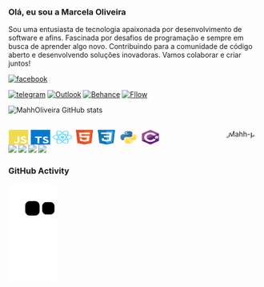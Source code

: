 ### Olá, eu sou a Marcela Oliveira 

Sou uma entusiasta de tecnologia apaixonada por desenvolvimento de software e afins. 
Fascinada por desafios de programação e sempre em busca de aprender algo novo. Contribuindo para a comunidade de código aberto e desenvolvendo soluções inovadoras. 
Vamos colaborar e criar juntos!

  [![facebook](https://img.shields.io/badge/Facebook-1877F2?style=for-the-badge&logo=facebook&logoColor=white)](https://www.facebook.com/profile.php?id=100077130312022)

 [![telegram](https://img.shields.io/badge/Telegram-2CA5E0?style=for-the-badge&logo=telegram&logoColor=white/)](https://web.telegram.org/k/)
  [![Outlook](https://img.shields.io/badge/Microsoft_Outlook-0078D4?style=for-the-badge&logo=microsoft-outlook&logoColor=white/)](https://outlook.office.com/mail/)
   [![Behance](https://img.shields.io/badge/-Behance-blue?style=for-the-badge&logo=behance&logoColor=white/)](https://www.behance.net/)
   [![Fllow](https://img.shields.io/github/followers/{MahhOliveira}.svg?style=social&label=Follow&maxAge=2592000/)](https://github.com/MahhOliveira/)
   
   
   
  
![MahhOliveira  GitHub stats](https://github-readme-stats.vercel.app/api?MahhOliveira=anuraghazra&show_icons=cobalt)
  <div style="display: inline_block"><br>
  <img align="center" alt="Mahh-Js" height="30" width="40" src="https://raw.githubusercontent.com/devicons/devicon/master/icons/javascript/javascript-plain.svg">
  <img align="center" alt="Mahh-Ts" height="30" width="40" src="https://raw.githubusercontent.com/devicons/devicon/master/icons/typescript/typescript-plain.svg">
  <img align="center" alt="Mahh-React" height="30" width="40" src="https://raw.githubusercontent.com/devicons/devicon/master/icons/react/react-original.svg">
  <img align="center" alt="Mahh-HTML" height="30" width="40" src="https://raw.githubusercontent.com/devicons/devicon/master/icons/html5/html5-original.svg">
  <img align="center" alt="Mahh-CSS" height="30" width="40" src="https://raw.githubusercontent.com/devicons/devicon/master/icons/css3/css3-original.svg">
  <img align="center" alt="Mahh-Python" height="30" width="40" src="https://raw.githubusercontent.com/devicons/devicon/master/icons/python/python-original.svg">
  <img align="center" alt="Mahh-Csharp" height="30" width="40" src="https://raw.githubusercontent.com/devicons/devicon/master/icons/csharp/csharp-original.svg">
  <img align="right" alt="Mahh-pic" height="150" style="border-radius:50px;" 
</div>



<div> 
  	<a href="https://www.twitch.tv/marcela_olv" target="_blank"><img src="https://img.shields.io/badge/Twitch-9146FF?style=for-the-badge&logo=twitch&logoColor=white" target="_blank"></a>
 <a href="https://discord.marce0306" target="_blank"><img src="https://img.shields.io/badge/Discord-7289DA?style=for-the-badge&logo=discord&logoColor=white" target="_blank"></a> 
  <a href = "oliveirasilvamarcela11@gmail.com"><img src="https://img.shields.io/badge/-Gmail-%23333?style=for-the-badge&logo=gmail&logoColor=white" target="_blank"></a>
  <a href="https://www.linkedin.com/in/marcela-oliveira-707916252" target="_blank"><img src="https://img.shields.io/badge/-LinkedIn-%230077B5?style=for-the-badge&logo=linkedin&logoColor=white" target="_blank"></a> 
 
 <div> 
  
### GitHub Activity

![Snake animation](https://github.com/MahhOliveira/MahhOliveira/blob/output/github-contribution-grid-snake.svg)

